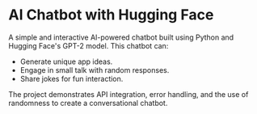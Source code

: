 # AI Chatbot with Hugging Face

A simple and interactive AI-powered chatbot built using Python and Hugging Face's GPT-2 model. This chatbot can:
- Generate unique app ideas.
- Engage in small talk with random responses.
- Share jokes for fun interaction.

The project demonstrates API integration, error handling, and the use of randomness to create a conversational chatbot.

